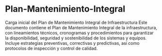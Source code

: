# Plan-Mantenimiento-Integral
Carga inicial del Plan de Mantenimiento Integral de Infraestructura
Este documento contiene el Plan de Mantenimiento Integral de la infraestructura, con lineamientos técnicos, cronogramas y procedimientos para garantizar la disponibilidad, seguridad y sostenibilidad de los sistemas y equipos. Incluye estrategias preventivas, correctivas y predictivas, así como protocolos de inspección y control de calidad.
